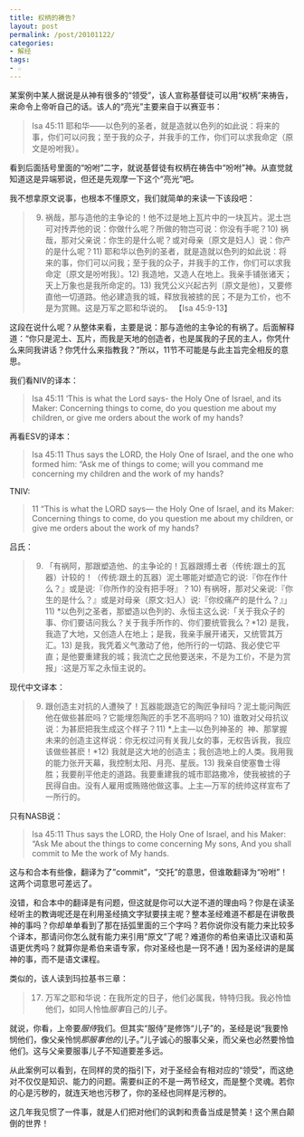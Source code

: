 ```yaml
---
title: 权柄的祷告?
layout: post
permalink: /post/20101122/
categories:
- 解经
tags:
- ☆
---
```


某案例中某人据说是从神有很多的“领受”，该人宣称基督徒可以用“权柄”来祷告，来命令上帝听自己的话。该人的“亮光”主要来自于以赛亚书：

> Isa 45:11 耶和华——以色列的圣者，就是造就以色列的如此说：将来的事，你们可以问我；至于我的众子，并我手的工作，你们可以求我命定（原文是吩咐我）。

看到后面括号里面的“吩咐”二字，就说基督徒有权柄在祷告中“吩咐”神。从直觉就知道这是异端邪说，但还是先观摩一下这个“亮光”吧。

我不想拿原文说事，也根本不懂原文，我们就简单的来读一下该段吧：

> 9) 祸哉，那与造他的主争论的！他不过是地上瓦片中的一块瓦片。泥土岂可对抟弄他的说：你做什么呢？所做的物岂可说：你没有手呢？10) 祸哉，那对父亲说：你生的是什么呢？或对母亲〔原文是妇人〕说：你产的是什么呢？11) 耶和华以色列的圣者，就是造就以色列的如此说：将来的事，你们可以问我；至于我的众子，并我手的工作，你们可以求我命定〔原文是吩咐我〕。12) 我造地，又造人在地上。我亲手铺张诸天；天上万象也是我所命定的。13) 我凭公义兴起古列〔原文是他〕，又要修直他一切道路。他必建造我的城，释放我被掳的民；不是为工价，也不是为赏赐。这是万军之耶和华说的。
> 【Isa 45:9-13】

这段在说什么呢？从整体来看，主要是说：那与造他的主争论的有祸了。后面解释道：“你只是泥土、瓦片，而我是天地的创造者，也是属我的子民的主人，你凭什么来同我讲话？你凭什么来指教我？”所以，11节不可能是与此主旨完全相反的意思。

我们看NIV的译本：

> Isa 45:11 ‘This is what the Lord says- the Holy One of Israel, and its Maker: Concerning things to come, do you question me about my children, or give me orders about the work of my hands?

再看ESV的译本：

> Isa 45:11 Thus says the LORD, the Holy One of Israel, and the one who formed him: “Ask me of things to come; will you command me concerning my children and the work of my hands?

TNIV:

> 11 “This is what the LORD says—
> the Holy One of Israel, and its Maker:
> Concerning things to come,
> do you question me about my children,
> or give me orders about the work of my hands?

吕氏：

> 9) 「有祸阿，那跟塑造他、的主争论的！瓦器跟搏土者（传统∶跟土的瓦器）计较的！（传统∶跟土的瓦器）泥土哪能对塑造它的说∶『你在作什么？』或是说∶『你所作的没有把手呀』？10) 有祸呀，那对父亲说∶『你生的是什么？』或是对母亲（原文∶妇人）说∶『你绞痛产的是什么？』」11) *以色列之圣者，那塑造以色列的、永恒主这么说∶「关于我众子的事、你们要诘问我么？关于我手所作的、你们要统管我么？*12) 是我，我造了大地，又创造人在地上；是我，我亲手展开诸天，又统管其万汇。13) 是我，我凭着义气激动了他，他所行的一切路、我必使它平直；是他要重建我的城；我流亡之民他要送来，不是为工价，不是为赏报」∶这是万军之永恒主说的。

现代中文译本：

> 9) 跟创造主对抗的人遭殃了！瓦器能跟造它的陶匠争辩吗？泥土能问陶匠他在做些甚麽吗？它能埋怨陶匠的手艺不高明吗？10) 谁敢对父母抗议说：为甚麽把我生成这个样子？11) *上主—以色列神圣的  神、那掌握未来的创造主这样说：你无权过问有关我儿女的事，无权告诉我，我应该做些甚麽！*12) 我就是这大地的创造主；我创造地上的人类。我用我的能力张开天幕，我控制太阳、月亮、星辰。13) 我亲自使塞鲁士得胜；我要削平他走的道路。我要重建我的城市耶路撒冷，使我被掳的子民得自由。没有人雇用或贿赂他做这事。上主—万军的统帅这样宣布了一所行的。

只有NASB说：

> Isa 45:11 Thus says the LORD, the Holy One of Israel, and his Maker: “Ask Me about the things to come concerning My sons, And you shall commit to Me the work of My hands.

这与和合本有些像，翻译为了”commit”，“交托”的意思，但谁敢翻译为“吩咐”！这两个词意思可差远了。

没错，和合本中的翻译是有问题，但这就是你可以大逆不道的理由吗？你是在读圣经听主的教诲呢还是在利用圣经搞文字狱要挟主呢？整本圣经难道不都是在讲敬畏神的事吗？你却单单看到了那在括弧里面的三个字吗？若你说你没有能力来比较多个译本，那请问你怎么就有能力来引用“原文”了呢？难道你的希伯来语比汉语和英语更优秀吗？就算你是希伯来语专家，你对圣经也是一窍不通！因为圣经讲的是属神的事，而不是语文课程。

类似的，该人读到玛拉基书三章：

> 17) 万军之耶和华说：在我所定的日子，他们必属我，特特归我。我必怜恤他们，如同人怜恤*服事*自己的儿子。

就说，你看，上帝要*服侍*我们。但其实“服侍”是修饰“儿子”的，圣经是说“我要怜悯他们，像父亲怜悯*那服事他的*儿子。”儿子诚心的服事父亲，而父亲也必然要怜恤他们。这与父亲要服事儿子不知道要差多远。

从此案例可以看到，在同样的灵的指引下，对于圣经会有相对应的“领受”，而这绝对不仅仅是知识、能力的问题。需要纠正的不是一两节经文，而是整个灵魂。若你的心是污秽的，就连天地也污秽了，你的圣经也同样是污秽的。

这几年我见惯了一件事，就是人们把对他们的讽刺和责备当成是赞美！这个黑白颠倒的世界！
